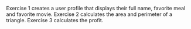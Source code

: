 Exercise 1 creates a user profile that displays their full name, favorite meal and favorite movie.
Exercise 2 calculates the area and perimeter of a triangle.
Exercise 3 calculates the profit.
